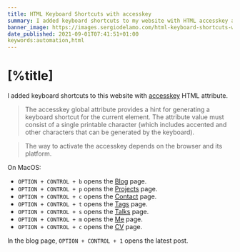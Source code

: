 ```yaml
---
title: HTML Keyboard Shortcuts with accesskey
summary: I added keyboard shortcuts to my website with HTML accesskey attribute.
banner_image: https://images.sergiodelamo.com/html-keyboard-shortcuts-with-accesskey.png
date_published: 2021-09-01T07:41:51+01:00
keywords:automation,html
---
```


# [%title]

I added keyboard shortcuts to this website with [accesskey](https://developer.mozilla.org/en-US/docs/Web/HTML/Global_attributes/accesskey) HTML attribute. 

> The accesskey global attribute provides a hint for generating a keyboard shortcut for the current element. The attribute value must consist of a single printable character (which includes accented and other characters that can be generated by the keyboard).

> The way to activate the accesskey depends on the browser and its platform.

On MacOS:

- `OPTION + CONTROL + b` opens the [Blog](https://sergiodelamo.com/blog/index.html) page. 
- `OPTION + CONTROL + p` opens the [Projects](https://sergiodelamo.com/index.html) page.
- `OPTION + CONTROL + c` opens the [Contact](https://sergiodelamo.com/contact.html) page.
- `OPTION + CONTROL + t` opens the [Tags](https://sergiodelamo.com/blog/tag/index.html) page.
- `OPTION + CONTROL + s` opens the [Talks](https://sergiodelamo.com/blog/tag/talk.html) page.
- `OPTION + CONTROL + m` opens the [Me](https://sergiodelamo.com/me.html) page.
- `OPTION + CONTROL + c` opens the [CV](https://sergiodelamo.com/cv.html) page.

In the blog page, `OPTION + CONTROL + 1` opens the latest post.





